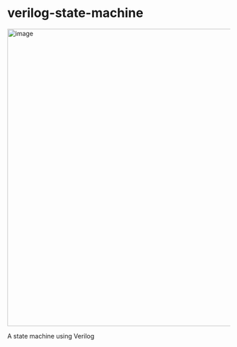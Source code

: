 # verilog-state-machine

<img width="1356" height="673" alt="image" src="https://github.com/user-attachments/assets/d8d69d06-15b4-4e33-87f5-99de77aa8a98" />

A state machine using Verilog
